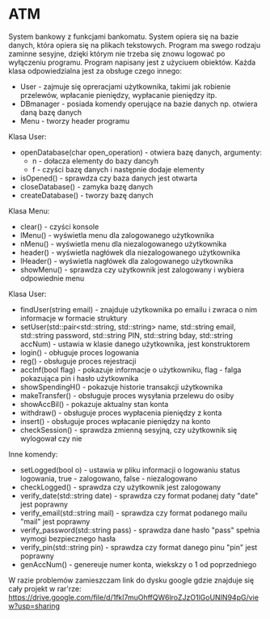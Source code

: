 # ATM
System bankowy z funkcjami bankomatu. System opiera się na bazie danych, która opiera się na plikach tekstowych. Program ma swego rodzaju zaminne sesyjne, dzięki którym nie trzeba się znowu logować po wyłączeniu programu.
Program napisany jest z użyciuem obiektów. Każda klasa odpowiedzialna jest za obsługe czego innego:
  - User - zajmuje się opreracjami użytkownika, takimi jak robienie przelewów, wpłacanie pieniędzy, wypłacanie pieniędzy itp.
  - DBmanager - posiada komendy operujące na bazie danych np. otwiera daną bazę danych
  - Menu - tworzy header programu

Klasa User:
  - openDatabase(char open_operation) - otwiera bazę danych, argumenty:
     - n - dołacza elementy do bazy dancyh
     - f - czyści bazę danych i następnie dodaje elementy
  - isOpened() - sprawdza czy baza danych jest otwarta
  - closeDatabase() - zamyka bazę danych 
  - createDatabase() - tworzy bazę danych

Klasa Menu:
  - clear() - czyści konsole
  - lMenu() - wyświetla menu dla zalogowanego użytkownika
  - nMenu() - wyświetla menu dla niezalogowanego użytkownika
  - header() - wyświetla nagłówek dla niezalogowanego użytkownika
  - lHeader() -  wyświetla nagłówek dla zalogowanego użytkownika
  - showMenu() - sprawdza czy użytkownik jest zalogowany i wybiera odpowiednie menu

Klasa User:
  - findUser(string email) - znajduje użytkownika po emailu i zwraca o nim informacje w formacie struktury
  - setUser(std::pair<std::string, std::string> name, std::string email, std::string password, std::string PIN, std::string bday, std::string accNum) - ustawia w klasie danego użytkownika, jest konstruktorem
  - login() - obługuje proces logowania
  - reg() - obsługuje proces rejestracji
  - accInf(bool flag) - pokazuje informacje o użytkowniku, flag - falga pokazująca pin i hasło użytkownika
  - showSpendingH() - pokazuje historie transakcji użytkownika
  - makeTransfer() - obsługuje proces wysyłania przelewu do osiby
  - showAccBil() - pokazuje aktualny stan konta
  - withdraw() - obsługuje proces wypłacenia pieniędzy z konta
  - insert() - obsługuje proces wpłacanie pieniędzy na konto
  - checkSession() - sprawdza zmienną sesyjną, czy użytkownik się wylogował czy nie
 
 Inne komendy:
  - setLogged(bool o) - ustawia w pliku informacji o logowaniu status logowania, true - zalogowano, false - niezalogowano
  - checkLogged() - sprawdza czy użytkownik jest zalogowany
  - verify_date(std::string date) - sprawdza czy format podanej daty "date" jest poprawny
  - verify_email(std::string mail) - sprawdza czy format podanego mailu "mail" jest poprawny
  - verify_password(std::string pass) - sprawdza dane hasło "pass" spełnia wymogi bezpiecznego hasła
  - verify_pin(std::string pin) - sprawdza czy format danego pinu "pin" jest poprawny 
  - genAccNum() - genereuje numer konta, wiekskzy o 1 od poprzedniego

W razie problemów zamieszczam link do dysku google gdzie znajduje się cały projekt w rar'rze:
https://drive.google.com/file/d/1fkl7muOhffQW6lroZJzO1lGoUNIN94pG/view?usp=sharing
